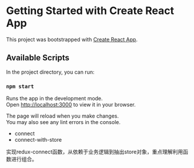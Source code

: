 # Getting Started with Create React App

This project was bootstrapped with [Create React App](https://github.com/facebook/create-react-app).

## Available Scripts

In the project directory, you can run:

### `npm start`

Runs the app in the development mode.\
Open [http://localhost:3000](http://localhost:3000) to view it in your browser.

The page will reload when you make changes.\
You may also see any lint errors in the console.

- connect
- connect-with-store

实现redux-connect函数，从依赖于业务逻辑到抽出store对象，重点理解利用函数进行组合。